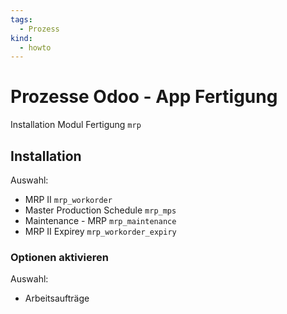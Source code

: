 ```yaml
---
tags:
  - Prozess
kind:
  - howto
---
```

# Prozesse Odoo - App Fertigung
Installation Modul Fertigung `mrp`

## Installation

Auswahl:
* MRP II `mrp_workorder`
* Master Production Schedule `mrp_mps`
* Maintenance - MRP `mrp_maintenance`
* MRP II Expirey `mrp_workorder_expiry`

### Optionen aktivieren

Auswahl:
* Arbeitsaufträge